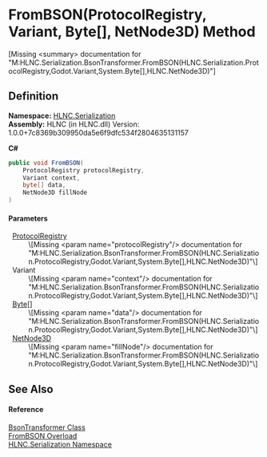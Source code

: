 # FromBSON(ProtocolRegistry, Variant, Byte[], NetNode3D) Method


\[Missing &lt;summary&gt; documentation for "M:HLNC.Serialization.BsonTransformer.FromBSON(HLNC.Serialization.ProtocolRegistry,Godot.Variant,System.Byte[],HLNC.NetNode3D)"\]



## Definition
**Namespace:** <a href="N_HLNC_Serialization">HLNC.Serialization</a>  
**Assembly:** HLNC (in HLNC.dll) Version: 1.0.0+7c8369b309950da5e6f9dfc534f2804635131157

**C#**
``` C#
public void FromBSON(
	ProtocolRegistry protocolRegistry,
	Variant context,
	byte[] data,
	NetNode3D fillNode
)
```



#### Parameters
<dl><dt>  <a href="T_HLNC_Serialization_ProtocolRegistry">ProtocolRegistry</a></dt><dd>\[Missing &lt;param name="protocolRegistry"/&gt; documentation for "M:HLNC.Serialization.BsonTransformer.FromBSON(HLNC.Serialization.ProtocolRegistry,Godot.Variant,System.Byte[],HLNC.NetNode3D)"\]</dd><dt>  Variant</dt><dd>\[Missing &lt;param name="context"/&gt; documentation for "M:HLNC.Serialization.BsonTransformer.FromBSON(HLNC.Serialization.ProtocolRegistry,Godot.Variant,System.Byte[],HLNC.NetNode3D)"\]</dd><dt>  <a href="https://learn.microsoft.com/dotnet/api/system.byte" target="_blank" rel="noopener noreferrer">Byte</a>[]</dt><dd>\[Missing &lt;param name="data"/&gt; documentation for "M:HLNC.Serialization.BsonTransformer.FromBSON(HLNC.Serialization.ProtocolRegistry,Godot.Variant,System.Byte[],HLNC.NetNode3D)"\]</dd><dt>  <a href="T_HLNC_NetNode3D">NetNode3D</a></dt><dd>\[Missing &lt;param name="fillNode"/&gt; documentation for "M:HLNC.Serialization.BsonTransformer.FromBSON(HLNC.Serialization.ProtocolRegistry,Godot.Variant,System.Byte[],HLNC.NetNode3D)"\]</dd></dl>

## See Also


#### Reference
<a href="T_HLNC_Serialization_BsonTransformer">BsonTransformer Class</a>  
<a href="Overload_HLNC_Serialization_BsonTransformer_FromBSON">FromBSON Overload</a>  
<a href="N_HLNC_Serialization">HLNC.Serialization Namespace</a>  
